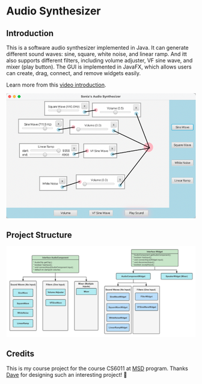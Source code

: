 # Audio Synthesizer

## Introduction

This is a software audio synthesizer implemented in Java. It can generate different sound waves: sine, square, white noise, and linear ramp. And itt also supports different filters, including volume adjuster, VF sine wave, and mixer (play button). The GUI is implemented in JavaFX, which allows users can create, drag, connect, and remove widgets easily. 

Learn more from this [video introduction](./assets/intro.mov).

![image-20221119195431298](./assets/synthesizer.png)

## Project Structure

![project-structure](./assets/project-structure.png)

## Credits

This is my course project for the course CS6011 at [MSD](https://msd.utah.edu/?gclid=CjwKCAiAmuKbBhA2EiwAxQnt75vBtdNGBe7s0Bw--3lTKtnSo7SIWoJFL_pShCbyO1GSJZbeqGL_exoCaG8QAvD_BwE) program. Thanks [Dave](http://www.cs.utah.edu/~dav/) for designing such an interesting project! 🥳
